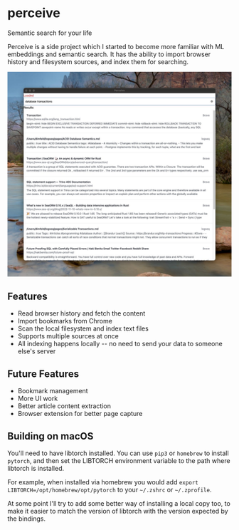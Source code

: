 # perceive
Semantic search for your life

Perceive is a side project which I started to become more familiar with ML embeddings and semantic search. It has the ability to import
browser history and filesystem sources, and index them for searching.

![Screenshot](./perceive-screenshot-small.jpeg)

## Features

- Read browser history and fetch the content
- Import bookmarks from Chrome
- Scan the local filesystem and index text files
- Supports multiple sources at once
- All indexing happens locally -- no need to send your data to someone else's server

## Future Features

- Bookmark management
- More UI work
- Better article content extraction
- Browser extension for better page capture

## Building on macOS

You'll need to have libtorch installed. You can use `pip3` or `homebrew` to install `pytorch`, and then
set the LIBTORCH environment variable to the path where libtorch is installed.

For example, when installed via homebrew you would add `export LIBTORCH=/opt/homebrew/opt/pytorch` to your `~/.zshrc` or
`~/.zprofile`.

At some point I'll try to add some better way of installing a local copy too, to make it easier to match the version of
libtorch with the version expected by the bindings.
